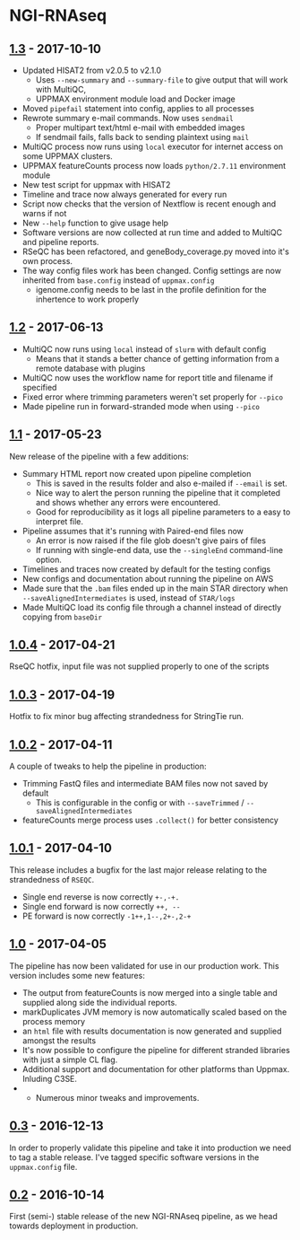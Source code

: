 # NGI-RNAseq

## [1.3](https://github.com/SciLifeLab/NGI-RNAseq/releases/tag/1.3) - 2017-10-10

* Updated HISAT2 from v2.0.5 to v2.1.0
  * Uses `--new-summary` and `--summary-file` to give output that will work with MultiQC,
  * UPPMAX environment module load and Docker image
* Moved `pipefail` statement into config, applies to all processes
* Rewrote summary e-mail commands. Now uses `sendmail`
  * Proper multipart text/html e-mail with embedded images
  * If sendmail fails, falls back to sending plaintext using `mail`
* MultiQC process now runs using `local` executor for internet access on some UPPMAX clusters.
* UPPMAX featureCounts process now loads `python/2.7.11` environment module
* New test script for uppmax with HISAT2
* Timeline and trace now always generated for every run
* Script now checks that the version of Nextflow is recent enough and warns if not
* New `--help` function to give usage help
* Software versions are now collected at run time and added to MultiQC and pipeline reports.
* RSeQC has been refactored, and geneBody_coverage.py moved into it's own process. 
* The way config files work has been changed. Config settings are now inherited from `base.config` instead of `uppmax.config`
    * igenome.config needs to be last in the profile definition for the inhertence to work properly


## [1.2](https://github.com/SciLifeLab/NGI-RNAseq/releases/tag/1.2) - 2017-06-13

* MultiQC now runs using `local` instead of `slurm` with default config
  * Means that it stands a better chance of getting information from a remote database with plugins
* MultiQC now uses the workflow name for report title and filename if specified
* Fixed error where trimming parameters weren't set properly for `--pico`
* Made pipeline run in forward-stranded mode when using `--pico`


## [1.1](https://github.com/SciLifeLab/NGI-RNAseq/releases/tag/1.1) - 2017-05-23
New release of the pipeline with a few additions:

* Summary HTML report now created upon pipeline completion
  * This is saved in the results folder and also e-mailed if `--email` is set.
  * Nice way to alert the person running the pipeline that it completed and shows whether any errors were encountered.
  * Good for reproducibility as it logs all pipeline parameters to a easy to interpret file.
* Pipeline assumes that it's running with Paired-end files now
  * An error is now raised if the file glob doesn't give pairs of files
  * If running with single-end data, use the `--singleEnd` command-line option.
* Timelines and traces now created by default for the testing configs
* New configs and documentation about running the pipeline on AWS
* Made sure that the `.bam` files ended up in the main STAR directory when `--saveAlignedIntermediates` is used, instead of `STAR/logs`
* Made MultiQC load its config file through a channel instead of directly copying from `baseDir`


## [1.0.4](https://github.com/SciLifeLab/NGI-RNAseq/releases/tag/1.0.4) - 2017-04-21
RseQC hotfix, input file was not supplied properly to one of the scripts

## [1.0.3](https://github.com/SciLifeLab/NGI-RNAseq/releases/tag/1.0.3) - 2017-04-19
Hotfix to fix minor bug affecting strandedness for StringTie run.

## [1.0.2](https://github.com/SciLifeLab/NGI-RNAseq/releases/tag/1.0.2) - 2017-04-11
A couple of tweaks to help the pipeline in production:

* Trimming FastQ files and intermediate BAM files now not saved by default
  * This is configurable in the config or with `--saveTrimmed` / `--saveAlignedIntermediates`
* featureCounts merge process uses `.collect()` for better consistency

## [1.0.1](https://github.com/SciLifeLab/NGI-RNAseq/releases/tag/1.0.1) - 2017-04-10
This release includes a bugfix for the last major release relating to the strandedness of `RSEQC`.

* Single end reverse is now correctly `+-,-+.`
* Single end forward is now correctly `++, --`
* PE forward is now correctly `-1++,1--,2+-,2-+`

## [1.0](https://github.com/SciLifeLab/NGI-RNAseq/releases/tag/1.0) - 2017-04-05
The pipeline has now been validated for use in our production work.
This version includes some new features:

* The output from featureCounts is now merged into a single table and supplied along side the individual reports.
* markDuplicates JVM memory is now automatically scaled based on the process memory
* an `html` file with results documentation is now generated and supplied amongst the results
* It's now possible to configure the pipeline for different stranded libraries with just a simple CL flag.
* Additional support and documentation for other platforms than Uppmax. Inluding C3SE.
* + Numerous minor tweaks and improvements.

## [0.3](https://github.com/SciLifeLab/NGI-RNAseq/releases/tag/0.3) - 2016-12-13
In order to properly validate this pipeline and take it into production we need to tag a stable release.
I've tagged specific software versions in the `uppmax.config` file.

## [0.2](https://github.com/SciLifeLab/NGI-RNAseq/releases/tag/0.2) - 2016-10-14
First (semi-) stable release of the new NGI-RNAseq pipeline, as we head towards deployment in production.
